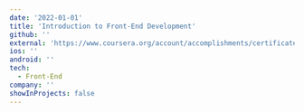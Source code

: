 ```yaml
---
date: '2022-01-01'
title: 'Introduction to Front-End Development'
github: ''
external: 'https://www.coursera.org/account/accomplishments/certificate/E9MAYSXBZRE9'
ios: ''
android: ''
tech:
  - Front-End
company: ''
showInProjects: false
---
```



